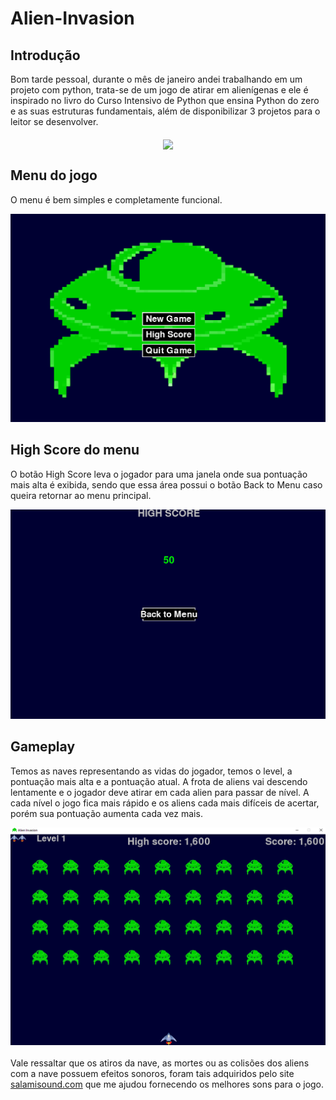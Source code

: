 # Alien-Invasion

## Introdução
Bom tarde pessoal, durante o mês de janeiro andei trabalhando em um projeto com python, trata-se de
um jogo de atirar em alienígenas e ele é inspirado no livro do Curso Intensivo de Python que ensina Python do zero
e as suas estruturas fundamentais, além de disponibilizar 3 projetos para o leitor se desenvolver. 

<div align="middle">
    <img width = 400 src="https://m.media-amazon.com/images/I/51Hc0zjRrZL._SX258_BO1,204,203,200_QL70_ML2_.jpg" align="middle">
</div>

## Menu do jogo
O menu é bem simples e completamente funcional.
<div align="middle">
    <img src="https://github.com/EddieMC-Dev/Alien-Invasion/blob/main/imagens%20de%20exibi%C3%A7%C3%A3o/menu.PNG?raw=true">
</div>

## High Score do menu
O botão High Score leva o jogador para uma janela onde sua pontuação mais alta é exibida, sendo que essa área possui o botão
Back to Menu caso queira retornar ao menu principal.
<div>
    <img src="https://github.com/EddieMC-Dev/Alien-Invasion/blob/main/imagens%20de%20exibi%C3%A7%C3%A3o/high%20score%20do%20menu.PNG?raw=true">
</div>

## Gameplay 
Temos as naves representando as vidas do jogador, temos o level, a pontuação mais alta e a pontuação atual. A frota de aliens vai descendo
lentamente e o jogador deve atirar em cada alien para passar de nível. A cada nível o jogo fica mais rápido e os aliens cada mais difíceis de
acertar, porém sua pontuação aumenta cada vez mais.
<div>
    <img src="https://github.com/EddieMC-Dev/Alien-Invasion/blob/main/imagens%20de%20exibi%C3%A7%C3%A3o/gameplay%201.PNG?raw=true">
</div>
<div>
    <img src="">
</div>
Vale ressaltar que os atiros da nave, as mortes ou as colisões dos aliens com a nave possuem efeitos sonoros, foram tais
adquiridos pelo site <a href="https://www.salamisound.com/pt/">salamisound.com</a> que me ajudou fornecendo os melhores sons para o jogo.
